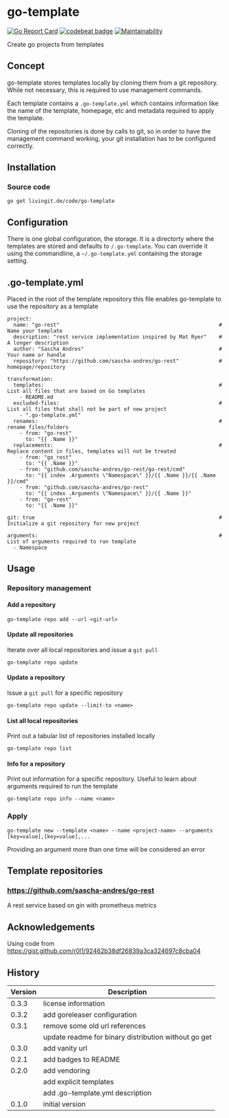 # go-template

[![Go Report Card](https://goreportcard.com/badge/github.com/sascha-andres/go-template)](https://goreportcard.com/report/github.com/sascha-andres/go-template) [![codebeat badge](https://codebeat.co/badges/530c668a-42cb-41f5-a8e5-5284f606aa5e)](https://codebeat.co/projects/github-com-sascha-andres-go-template-master) [![Maintainability](https://api.codeclimate.com/v1/badges/f3fd3deb5a43e8acf536/maintainability)](https://codeclimate.com/github/sascha-andres/go-template/maintainability)

Create go projects from templates

## Concept

go-template stores templates locally by cloning them from a git repository. While not necessary, this is required to use management commands.

Each template contains a `.go-template.yml` which contains information like the name of the template, homepage, etc and metadata required to apply the template.

Cloning of the repositories is done by calls to git, so in order to have the management command working, your git installation has to be configured correctly.

## Installation

### Source code

    go get livingit.de/code/go-template

## Configuration

There is one global configuration, the storage. It is a directorty where the templates are stored and defaults to `/.go-template`. You can override it using the commandline, a `~/.go-template.yml` containing the storage setting.

## .go-template.yml

Placed in the root of the template repository this file enables go-template to use the repository as a template

    project:
      name: "go-rest"                                                    # Name your template
      description: "rest service implementation inspired by Mat Ryer"    # A longer description
      author: "Sascha Andres"                                            # Your name or handle
      repository: "https://github.com/sascha-andres/go-rest"             # homepage/repository
    
    transformation:
      templates:                                                         # List all files that are based on Go templates
        - README.md
      excluded-files:                                                    # List all files that shall not be part of new project
        - ".go-template.yml"
      renames:                                                           # rename files/folders
        - from: "go-rest"
          to: "{{ .Name }}"
      replacements:                                                      # Replace content in files, templates will not be treated
        - from: "go_rest"
          to: "{{ .Name }}"
        - from: "github.com/sascha-andres/go-rest/go-rest/cmd"
          to: "{{ index .Arguments \"Namespace\" }}/{{ .Name }}/{{ .Name }}/cmd"
        - from: "github.com/sascha-andres/go-rest"
          to: "{{ index .Arguments \"Namespace\" }}/{{ .Name }}"
        - from: "go-rest"
          to: "{{ .Name }}"
    
    git: true                                                            # Initialize a git repository for new project
    
    arguments:                                                           # List of arguments required to run template
      - Namespace

## Usage

### Repository management

#### Add a repository

    go-template repo add --url <git-url>

#### Update all repositories

Iterate over all local repositories and issue a `git pull`

    go-template repo update

#### Update a repository

Issue a `git pull` for a specific repository

    go-template repo update --limit-to <name>

#### List all local repositories

Print out a tabular list of repositories installed locally

    go-template repo list

#### Info for a repository

Print out information for a specific repository. Useful to learn about arguments required to run the template

    go-template repo info --name <name>

### Apply

    go-template new --template <name> --name <project-name> --arguments [key=value],[key=value],...

Providing an argument more than one time will be considered an error

## Template repositories

### https://github.com/sascha-andres/go-rest

A rest service based on gin with prometheus metrics

## Acknowledgements

Using code from https://gist.github.com/r0l1/92462b38df26839a3ca324697c8cba04

## History

|Version|Description|
|---|---|
|0.3.3|license information|
|0.3.2|add goreleaser configuration|
|0.3.1|remove some old url references|
| |update readme for binary distribution without go get|
|0.3.0|add vanity url|
|0.2.1|add badges to README|
|0.2.0|add vendoring|
| |add explicit templates|
| |add .go-template.yml description|
|0.1.0|initial version|
